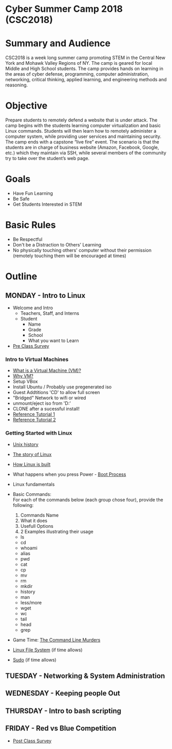 Cyber Summer Camp 2018 (CSC2018)
======================

# Summary and Audience
CSC2018 is a week long summer camp promoting STEM in the Central New York and Mohawk Valley Regions of NY. The camp is geared for local Middle and High School students. The camp provides hands on learning in the areas of cyber defense, programming, computer administration, networking, critical thinking, applied learning, and engineering methods and reasoning.

# Objective
Prepare students to remotely defend a website that is under attack. The camp begins with the students learning computer virtualization and basic Linux commands. Students will then learn how to remotely administer a computer system, while providing user services and maintaining security. The camp ends with a capstone “live fire” event. The scenario is that the students are in charge of business website (Amazon, Facebook, Google, etc.) which they maintain via SSH, while several members of the community try to take over the student’s web page.

# Goals
- Have Fun Learning
- Be Safe
- Get Students Interested in STEM

# Basic Rules
- Be Respectful
- Don't be a Distraction to Others' Learning
- No physically touching others' computer without their permission (remotely touching them will be encouraged at times)

# Outline

## MONDAY - Intro to Linux
- Welcome and Intro
  - Teachers, Staff, and Interns
  - Student
    - Name
    - Grade
    - School
    - What you want to Learn
- [Pre Class Survey](https://goo.gl/forms/tQKGslDdWvqqzlmM2)

### Intro to Virtual Machines
  - [What is a Virtual Machine (VM)?](https://www.youtube.com/watch?v=yIVXjl4SwVo)
  - [Why VM?](https://www.linkedin.com/learning/learning-vmware-vsphere-6-5/why-virtual-machines)
  - Setup VBox
  - Install Ubuntu / Probably use pregenerated iso
  - Guest Addtitions 'CD' to allow full screen
  - "Bridged" Network to wifi or wired
  - unmount/eject iso from 'D:\'
  - CLONE after a sucessful install!
  - [Reference Tutorial 1](https://www.lifewire.com/run-ubuntu-within-windows-virtualbox-2202098)
  - [Reference Tutorial 2](https://askubuntu.com/questions/142549/how-to-install-ubuntu-on-virtualbox)

### Getting Started with Linux
- [Unix history](https://youtu.be/7FjX7r5icV8)
- [The story of Linux](https://youtu.be/5ocq6_3-nEw)
- [How Linux is built](https://youtu.be/yVpbFMhOAwE)
- What happens when you press Power - [Boot Process](https://youtu.be/ZtVpz5VWjAs)
- Linux fundamentals

- Basic Commands:\
  For each of the commands below (each group chose four),
  provide the following:
   1. Commands Name
   2. What it does
   3. Usefull Options
   4. 2 Examples illustrating their usage
    - ls
    - cd
    - whoami
    - alias
    - pwd
    - cat
    - cp
    - mv
    - rm
    - mkdir
    - history
    - man
    - less/more
    - wget
    - wc
    - tail
    - head
    - grep
  
- Game Time: [The Command Line Murders](https://github.com/veltman/clmystery.git)
- [Linux File System](https://www.youtube.com/watch?v=HIXzJ3Rz9po) (if time allows)
- [Sudo](https://www.youtube.com/watch?v=imnEUvvDxc4) (if time allows)


## TUESDAY - Networking & System Administration

<!---

### Review of Yesterday

### STEM careers, presented by Mike Mayhew (AFRL)

### Installing Software/Packages
- [apt-get](https://youtu.be/EJgXqQvqaIM) / [apt](https://youtu.be/9jNcjdQxEV8)
- Update & Upgrade
- Install & Unistall
- Look at all Packages in Ubuntu Software Manager

### Users/Groups
- [adduser/group](https://www.youtube.com/watch?v=-OzmiIPOTxI)
- Add a user to your machine
  - username = name pw=123456789; login -> passwd
  - Exercise - How do you add, then delete a user?
- Deluser
- Passwords (John demo on why strong passwords are important)
- Permissions (root vs normal user)
- Add your partner to your machine

### Networking
- [IP Addresses](https://youtu.be/7_-qWlvQQtY)
- [Ports](link here)
  - ifconfig

### [Remote Administration](https://www.youtube.com/watch?v=o-W_mDGX1bY)

#### Insecure Admin
- Telnet, FTP, RLogin / Rsh
- Show wireshark capture of FTP/Telnet password if time allows

#### Secure Admin
- [SSH](https://www.youtube.com/watch?v=_HBOM7Zq61E) (Show encrypted wireshark capture)
- [SSH Keys](https://www.youtube.com/watch?v=EuIYabZS3ow)
- SSH into partner's machine with previously created account.

### How to tell what doors (ports and services) are open
- netstat -lntu   #(Kind of confusing output)
- nmap localhost

### How to detect if someone is on your machine?
- w - maybe the most useful command you will learn
- Who
- What is 'lastlog'?

### Kicking people out
- reboot
- ps/kill
- pkill -KILL/STOP -u username

### Fun exercise (Who can remote log in first)

### If time allows:
- [Malware](https://www.youtube.com/watch?v=afzkoB_lYNk)
- [Virus vs Worm vs Trojan Horse](https://youtu.be/y8a3QoTg4VQ)
- [Ransomware](https://www.youtube.com/watch?v=nNNDrS6-5Vg)


--->

## WEDNESDAY - Keeping people Out

<!---

### Review of Yesterday

### Remote users
How to detect if someone is on your machine?
- w
- who
- What is 'lastlog'?
- Lock account - passwd -l username
- pkill -KILL/STOP -u username
- giving sudo access to other users

### SSH config
- etc/ssh/sshd\_config
- Banner - /etc/issue.net
- Logging Fails - /var/log/auth.log

### Other Secure Admin 
- VPN
- Keys only
- Sandboxing
- Restricted Root / Sudo - visudo
- "Anti-virus"
- pam\_tally2
- SELinux

--->

## THURSDAY - Intro to bash scripting

<!---

### Review of Yesterday

### [Apache](https://www.youtube.com/watch?v=fRLJ3bnbHmE)
- Configuring Apache - httpd.conf
- Making your webpage - /var/www/html/index.html
- Intro to HTML / Website making (Need cp/paste templates)

### Services
- start, stop, restart
- /etc/init.d

### Word Press (TBD)

--->

## FRIDAY - Red vs Blue Competition

<!---

### CTF Event based on Team Worksheet and mod'd VM. (TBD)

--->

- [Post Class Survey](https://goo.gl/forms/c2mu92MuDLmTSaAf2)

